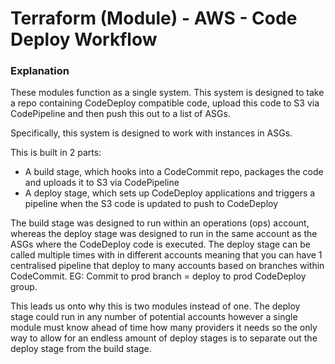 # Terraform (Module) - AWS - Code Deploy Workflow

### Explanation

These modules function as a single system. This system is designed to take a repo containing CodeDeploy compatible code, upload this code to S3 via CodePipeline and then push this out to a list of ASGs. 

Specifically, this system is designed to work with instances in ASGs.

This is built in 2 parts:

- A build stage, which hooks into a CodeCommit repo, packages the code and uploads it to S3 via CodePipeline
- A deploy stage, which sets up CodeDeploy applications and triggers a pipeline when the S3 code is updated to push to CodeDeploy

The build stage was designed to run within an operations (ops) account, whereas the deploy stage was designed to run in the same account as the ASGs where the CodeDeploy code is executed. The deploy stage can be called multiple times with in different accounts meaning that you can have 1 centralised pipeline that deploy to many accounts based on branches within CodeCommit. EG: Commit to prod branch = deploy to prod CodeDeploy group.

This leads us onto why this is two modules instead of one. The deploy stage could run in any number of potential accounts however a single module must know ahead of time how many providers it needs so the only way to allow for an endless amount of deploy stages is to separate out the deploy stage from the build stage.